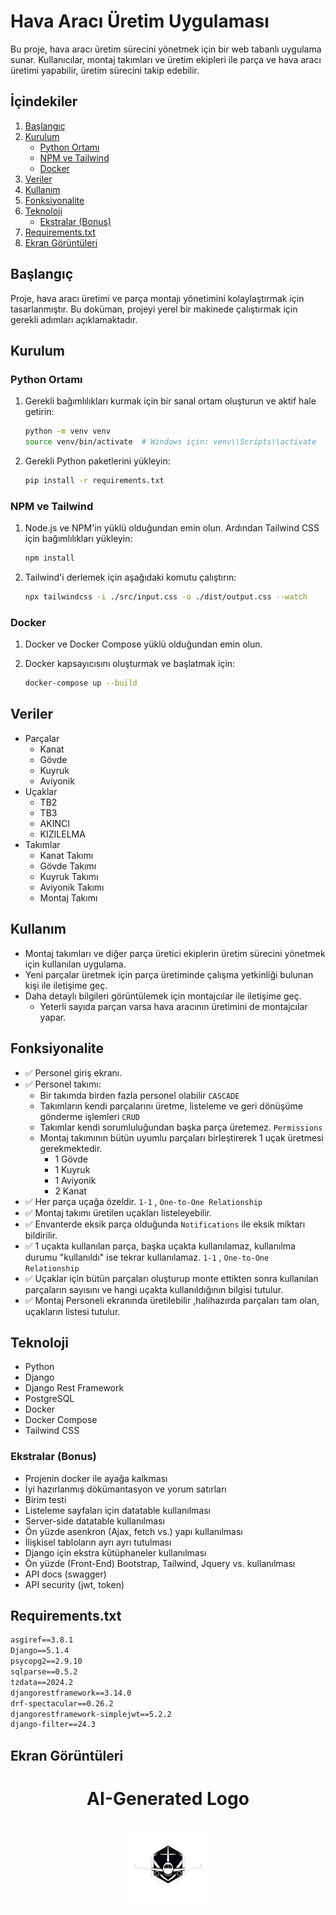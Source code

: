 
# Hava Aracı Üretim Uygulaması

Bu proje, hava aracı üretim sürecini yönetmek için bir web tabanlı uygulama sunar. Kullanıcılar, montaj takımları ve üretim ekipleri ile parça ve hava aracı üretimi yapabilir, üretim sürecini takip edebilir.

## İçindekiler

1. [Başlangıç](#başlangıç)
2. [Kurulum](#kurulum)
   - [Python Ortamı](#python-ortamı)
   - [NPM ve Tailwind](#npm-ve-tailwind)
   - [Docker](#docker)
3. [Veriler](#veriler)
4. [Kullanım](#kullanım)
5. [Fonksiyonalite](#fonksiyonalite)
6. [Teknoloji](#teknoloji)
   - [Ekstralar (Bonus)](#ekstralar-bonus)
7. [Requirements.txt](#requirementstxt)
8. [Ekran Görüntüleri](#ekran-görüntüleri)

## Başlangıç

Proje, hava aracı üretimi ve parça montajı yönetimini kolaylaştırmak için tasarlanmıştır. Bu doküman, projeyi yerel bir makinede çalıştırmak için gerekli adımları açıklamaktadır.

## Kurulum

### Python Ortamı

1. Gerekli bağımlılıkları kurmak için bir sanal ortam oluşturun ve aktif hale getirin:

   ```bash
   python -m venv venv
   source venv/bin/activate  # Windows için: venv\\Scripts\\activate
   ```
2. Gerekli Python paketlerini yükleyin:

    ```bash
    pip install -r requirements.txt
    ```

### NPM ve Tailwind

1. Node.js ve NPM'in yüklü olduğundan emin olun. Ardından Tailwind CSS için bağımlılıkları yükleyin:

    ```bash
    npm install
    ```
2. Tailwind'i derlemek için aşağıdaki komutu çalıştırın:

    ```bash
    npx tailwindcss -i ./src/input.css -o ./dist/output.css --watch
    ```
### Docker

1. Docker ve Docker Compose yüklü olduğundan emin olun.

2. Docker kapsayıcısını oluşturmak ve başlatmak için:

    ```bash
    docker-compose up --build
    ```

## Veriler

* Parçalar
  * Kanat
  * Gövde
  * Kuyruk
  * Aviyonik  
* Uçaklar
  * TB2
  * TB3
  * AKINCI
  * KIZILELMA
* Takımlar
  * Kanat Takımı
  * Gövde Takımı
  * Kuyruk Takımı
  * Aviyonik Takımı
  * Montaj Takımı

## Kullanım

* Montaj takımları ve diğer parça üretici ekiplerin üretim sürecini yönetmek için kullanılan uygulama.
* Yeni parçalar üretmek için parça üretiminde çalışma yetkinliği bulunan kişi ile iletişime geç.
* Daha detaylı bilgileri görüntülemek için montajcılar ile iletişime geç.
  * Yeterli sayıda parçan varsa hava aracının üretimini de montajcılar yapar.

## Fonksiyonalite

* ✅ Personel giriş ekranı.
* ✅ Personel takımı:
  * Bir takımda birden fazla personel olabilir `CASCADE`  
  * Takımların kendi parçalarını üretme, listeleme ve geri dönüşüme gönderme işlemleri `CRUD`
  * Takımlar kendi sorumluluğundan başka parça üretemez. `Permissions`
  * Montaj takımının bütün uyumlu parçaları birleştirerek 1 uçak üretmesi gerekmektedir.
    * 1 Gövde
    * 1 Kuyruk
    * 1 Aviyonik
    * 2 Kanat
* ✅ Her parça uçağa özeldir. `1-1` , `One-to-One Relationship`
* ✅ Montaj takımı üretilen uçakları listeleyebilir.
* ✅ Envanterde eksik parça olduğunda `Notifications` ile eksik miktarı bildirilir.
* ✅ 1 uçakta kullanılan parça, başka uçakta kullanılamaz, kullanılma durumu "kullanıldı" ise tekrar kullanılamaz. `1-1` , `One-to-One Relationship`
* ✅ Uçaklar için bütün parçaları oluşturup monte ettikten sonra kullanılan parçaların sayısını ve hangi uçakta kullanıldığının bilgisi tutulur.
* ✅ Montaj Personeli ekranında üretilebilir ,halihazırda parçaları tam olan, uçakların listesi tutulur.

## Teknoloji
* Python
* Django
* Django Rest Framework
* PostgreSQL
* Docker
* Docker Compose
* Tailwind CSS

### Ekstralar (Bonus)
* Projenin docker ile ayağa kalkması
* İyi hazırlanmış dökümantasyon ve yorum satırları
* Birim testi
* Listeleme sayfaları için datatable kullanılması
* Server-side datatable kullanılması
* Ön yüzde asenkron (Ajax, fetch vs.) yapı kullanılması
* İlişkisel tabloların ayrı ayrı tutulması
* Django için ekstra kütüphaneler kullanılması
* Ön yüzde (Front-End) Bootstrap, Tailwind, Jquery vs. kullanılması
* API docs (swagger)
* API security (jwt, token)



## Requirements.txt

```Requirements.txt
asgiref==3.8.1
Django==5.1.4
psycopg2==2.9.10
sqlparse==0.5.2
tzdata==2024.2
djangorestframework==3.14.0
drf-spectacular==0.26.2
djangorestframework-simplejwt==5.2.2
django-filter==24.3
```

## Ekran Görüntüleri

<h1 align="center">
  <p align="center">AI-Generated Logo</p>
    <img
      height="128"
      width="128"
      src="/static/images/aircraft-logo.png"
      alt="AI-Generated Logo">
</h1>
